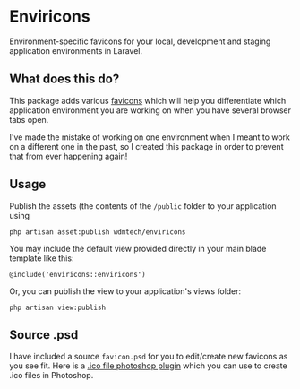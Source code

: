 # Enviricons

Environment-specific favicons for your local, development and staging application environments 
in Laravel.

## What does this do?

This package adds various [favicons](http://wikipedia.org/wiki/Favicon) which will help you
differentiate which application environment you are working on when you have several browser tabs open. 

I've made the mistake of working on one environment when I meant to work on a 
different one in the past, so I created this package in order to prevent that from ever happening again! 

## Usage

Publish the assets (the contents of the `/public` folder to your application using

`php artisan asset:publish wdmtech/enviricons`

You may include the default view provided directly in your main blade template like this:
  
`@include('enviricons::enviricons')`

Or, you can publish the view to your application's views folder:

`php artisan view:publish`

## Source .psd

I have included a source `favicon.psd` for you to edit/create new favicons as you see fit. Here is a 
[.ico file photoshop plugin](http://www.telegraphics.com.au/sw/) which you can use to create .ico files in Photoshop.

